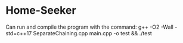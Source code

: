 # Home-Seeker

Can run and compile the program with the command:
g++ -O2 -Wall -std=c++17 SeparateChaining.cpp main.cpp -o test && ./test
